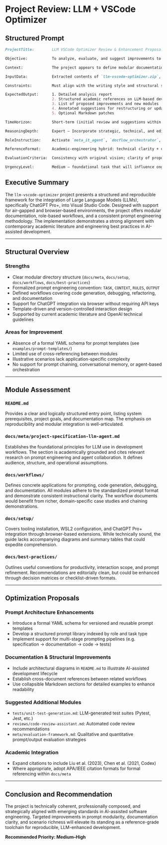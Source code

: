 # Project Review: LLM + VSCode Optimizer

## Structured Prompt

```markdown
ProjectTitle:        LLM VSCode Optimizer Review & Enhancement Proposal

Objective:           To analyze, evaluate, and suggest improvements to the "llm-vscode-optimizer" project, ensuring alignment with best practices in AI-augmented development workflows.

Context:             The project appears to define modular documentation and tooling for optimizing ChatGPT integration within VSCode environments. It includes setup guides, workflow scenarios (prompting, debugging), and productivity strategies targeting AI-enhanced coding.

InputData:           Extracted contents of `llm-vscode-optimizer.zip`, including documentation under `docs/meta`, `docs/setup`, `docs/workflows`, and `docs/best-practices`.

Constraints:         Must align with the writing style and structural standards in the current documents; external tool usage not allowed (air-gapped environment); changes must be modular and manually implementable via GitHub.

ExpectedOutput:      1. Detailed analysis report  
                     2. Structured academic references on LLM-based developer workflows  
                     3. List of proposed improvements and new modules  
                     4. Annotated suggestions for restructuring or updating key documents  
                     5. Optional Markdown patches

TimeHorizon:         Short-term (initial review and suggestions within days); Long-term (module evolution over months)

ReasoningDepth:      Expert – Incorporate strategic, technical, and editorial insight across multiple roles

RoleInstruction:     Activate `meta_it_agent`, `docflow_orchestrator`, `prompt_engineer`, and `meta_finance_agent` for cross-functional enhancement

ReferenceFormat:     Academic-engineering hybrid: technical clarity + cited research where applicable (APA/IEEE style optional)

EvaluationCriteria:  Consistency with original vision; clarity of proposed improvements; feasibility in an air-gapped GitHub workflow; modularity and extensibility of suggestions

UrgencyLevel:        Medium – foundational task that will influence ongoing modular development
```

## Executive Summary

The `llm-vscode-optimizer` project presents a structured and reproducible framework for the integration of Large Language Models (LLMs), specifically ChatGPT Pro+, into Visual Studio Code. Designed with support for air-gapped and browser-based environments, the project offers modular documentation, role-based workflows, and a consistent prompt engineering methodology. The implementation demonstrates a strong alignment with contemporary academic literature and engineering best practices in AI-assisted development.

---

## Structural Overview

### Strengths

* Clear modular directory structure (`docs/meta`, `docs/setup`, `docs/workflows`, `docs/best-practices`)
* Formalized prompt engineering convention: `TASK`, `CONTEXT`, `RULES`, `OUTPUT`
* Defined workflows covering code generation, debugging, refactoring, and documentation
* Support for ChatGPT integration via browser without requiring API keys
* Template-driven and version-controlled interaction design
* Supported by current academic literature and OpenAI technical guidelines

### Areas for Improvement

* Absence of a formal YAML schema for prompt templates (see `examples/prompt-templates/`)
* Limited use of cross-referencing between modules
* Illustrative scenarios lack application-specific complexity
* No support for prompt chaining, conversational memory, or agent-based orchestration

---

## Module Assessment

### `README.md`

Provides a clear and logically structured entry point, listing system prerequisites, project goals, and documentation map. The emphasis on reproducibility and modular integration is well-articulated.

### `docs/meta/project-specification-llm-agent.md`

Establishes the foundational principles for LLM use in development workflows. The section is academically grounded and cites relevant research on prompt engineering and agent collaboration. It defines audience, structure, and operational assumptions.

### `docs/workflows/`

Defines concrete applications for prompting, code generation, debugging, and documentation. All modules adhere to the standardized prompt format and demonstrate consistent instructional clarity. The workflow documents would benefit from richer, domain-specific case studies and chaining demonstrations.

### `docs/setup/`

Covers tooling installation, WSL2 configuration, and ChatGPT Pro+ integration through browser-based extensions. While technically sound, the guide lacks accompanying diagrams and summary tables that could expedite comprehension.

### `docs/best-practices/`

Outlines useful conventions for productivity, interaction scope, and prompt refinement. Recommendations are editorially clean, but could be enhanced through decision matrices or checklist-driven formats.

---

## Optimization Proposals

### Prompt Architecture Enhancements

* Introduce a formal YAML schema for versioned and reusable prompt templates
* Develop a structured prompt library indexed by role and task type
* Implement support for multi-stage prompting pipelines (e.g. specification → documentation → code → tests)

### Documentation & Structural Improvements

* Include architectural diagrams in `README.md` to illustrate AI-assisted development lifecycle
* Establish cross-document references between related workflows
* Use collapsible Markdown sections for detailed examples to enhance readability

### Suggested Additional Modules

* `tests/unit-test-generation.md`: LLM-generated test suites (Pytest, Jest, etc.)
* `reviews/code-review-assistant.md`: Automated code review recommendations
* `meta/evaluation-framework.md`: Qualitative and quantitative prompt/output evaluation strategies

### Academic Integration

* Expand citations to include Liu et al. (2023), Chen et al. (2021, Codex)
* Where appropriate, adopt APA/IEEE citation formats for formal referencing within `docs/meta`

---

## Conclusion and Recommendation

The project is technically coherent, professionally composed, and strategically aligned with emerging standards in AI-assisted software engineering. Targeted improvements in prompt modularity, documentation clarity, and scenario richness will elevate its standing as a reference-grade toolchain for reproducible, LLM-enhanced development.

**Recommended Priority: Medium–High**
